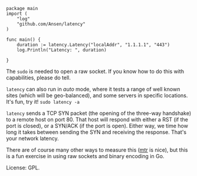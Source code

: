 ```golang
package main
import (
    "log"
    "github.com/Ansen/latency"
)

func main() {
    duration := latency.Latency("localAddr", "1.1.1.1", "443")
    log.Println("Latency: ", duration)

}
```

The `sudo` is needed to open a raw socket. If you know how to do this with capabilities, please do tell.

`latency` can also run in _auto_ mode, where it tests a range of well known sites (which will be geo-balanced), and some servers in specific locations. It's fun, try it! `sudo latency -a`

`latency` sends a TCP SYN packet (the opening of the three-way handshake) to a remote host on port 80. That host will respond with either a RST (if the port is closed), or a SYN/ACK (if the port is open). Either way, we time how long it takes between sending the SYN and receiving the response. That's your network latency.

There are of course many other ways to measure this ([mtr](https://en.wikipedia.org/wiki/MTR_%28Software%29) is nice), but this is a fun exercise in using raw sockets and binary encoding in Go.

License: GPL.
